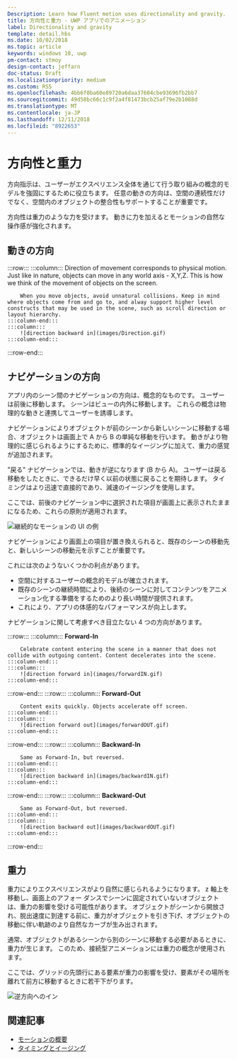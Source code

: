 ```yaml
---
Description: Learn how Fluent motion uses directionality and gravity.
title: 方向性と重力 - UWP アプリでのアニメーション
label: Directionality and gravity
template: detail.hbs
ms.date: 10/02/2018
ms.topic: article
keywords: windows 10, uwp
pm-contact: stmoy
design-contact: jeffarn
doc-status: Draft
ms.localizationpriority: medium
ms.custom: RS5
ms.openlocfilehash: 4bb6f0ba60e89720a6daa37604cbe93696fb2bb7
ms.sourcegitcommit: 49d58bc66c1c9f2a4f81473bcb25af79e2b1088d
ms.translationtype: MT
ms.contentlocale: ja-JP
ms.lasthandoff: 12/11/2018
ms.locfileid: "8922653"
---
```

# <a name="directionality-and-gravity"></a>方向性と重力

方向指示は、ユーザーがエクスペリエンス全体を通じて行う取り組みの概念的モデルを強固にするために役立ちます。 任意の動きの方向は、空間の連続性だけでなく、空間内のオブジェクトの整合性もサポートすることが重要です。

方向性は重力のような力を受けます。 動きに力を加えるとモーションの自然な操作感が強化されます。

## <a name="direction-of-movement"></a>動きの方向

:::row:::
    :::column:::
        Direction of movement corresponds to physical motion. Just like in nature, objects can move in any world axis - X,Y,Z. This is how we think of the movement of objects on the screen.

        When you move objects, avoid unnatural collisions. Keep in mind where objects come from and go to, and alway support higher level constructs that may be used in the scene, such as scroll direction or layout hierarchy.
    :::column-end:::
    :::column:::
        ![direction backward in](images/Direction.gif)
    :::column-end:::
:::row-end:::

## <a name="direction-of-navigation"></a>ナビゲーションの方向

アプリ内のシーン間のナビゲーションの方向は、概念的なものです。 ユーザーは前後に移動します。 シーンはビューの内外に移動します。 これらの概念は物理的な動きと連携してユーザーを誘導します。

ナビゲーションによりオブジェクトが前のシーンから新しいシーンに移動する場合、オブジェクトは画面上で A から B の単純な移動を行います。 動きがより物理的に感じられるようにするために、標準的なイージングに加えて、重力の感覚が追加されます。

"戻る" ナビゲーションでは、動きが逆になります (B から A)。 ユーザーは戻る移動をしたときに、できるだけ早く以前の状態に戻ることを期待します。 タイミングはより迅速で直接的であり、減速のイージングを使用します。

ここでは、前後のナビゲーション中に選択された項目が画面上に表示されたままになるため、これらの原則が適用されます。

![継続的なモーションの UI の例](images/continuous3.gif)

ナビゲーションにより画面上の項目が置き換えられると、既存のシーンの移動先と、新しいシーンの移動元を示すことが重要です。

これには次のようないくつかの利点があります。

- 空間に対するユーザーの概念的モデルが確立されます。
- 既存のシーンの継続時間により、後続のシーンに対してコンテンツをアニメーション化する準備をするためのより長い時間が提供されます。
- これにより、アプリの体感的なパフォーマンスが向上します。

ナビゲーションに関して考慮すべき目立たない 4 つの方向があります。

:::row:::
    :::column:::
        **Forward-In**

        Celebrate content entering the scene in a manner that does not collide with outgoing content. Content decelerates into the scene.
    :::column-end:::
    :::column:::
        ![direction forward in](images/forwardIN.gif)
    :::column-end:::
:::row-end:::
:::row:::
    :::column:::
        **Forward-Out**

        Content exits quickly. Objects accelerate off screen.
    :::column-end:::
    :::column:::
        ![direction forward out](images/forwardOUT.gif)
    :::column-end:::
:::row-end:::
:::row:::
    :::column:::
        **Backward-In**

        Same as Forward-In, but reversed.
    :::column-end:::
    :::column:::
        ![direction backward in](images/backwardIN.gif)
    :::column-end:::
:::row-end:::
:::row:::
    :::column:::
        **Backward-Out**

        Same as Forward-Out, but reversed.
    :::column-end:::
    :::column:::
        ![direction backward out](images/backwardOUT.gif)
    :::column-end:::
:::row-end:::

## <a name="gravity"></a>重力

重力によりエクスペリエンスがより自然に感じられるようになります。 z 軸上を移動し、画面上のアフォー ダンスでシーンに固定されていないオブジェクトは、重力の影響を受ける可能性があります。 オブジェクトがシーンから開放され、脱出速度に到達する前に、重力がオブジェクトを引き下げ、オブジェクトの移動に伴い軌跡のより自然なカーブが生み出されます。

通常、オブジェクトがあるシーンから別のシーンに移動する必要があるときに、重力が生じます。 このため、接続型アニメーションには重力の概念が使用されます。

ここでは、グリッドの先頭行にある要素が重力の影響を受け、要素がその場所を離れて前方に移動するときに若干下がります。

![逆方向へのイン](images/continuity-photos.gif)

## <a name="related-articles"></a>関連記事

- [モーションの概要](index.md)
- [タイミングとイージング](timing-and-easing.md)
